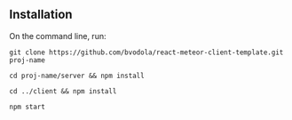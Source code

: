 ## Installation

On the command line, run:

`git clone https://github.com/bvodola/react-meteor-client-template.git proj-name`

`cd proj-name/server && npm install`

`cd ../client && npm install`

`npm start`
